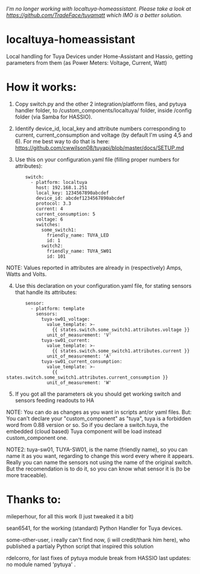 _I'm no longer working with localtuya-homeassistant. Please take a look at https://github.com/TradeFace/tuyamqtt which IMO is a better solution._


# localtuya-homeassistant

Local handling for Tuya Devices under Home-Assistant and Hassio, getting parameters from them (as Power Meters: Voltage, Current, Watt)

# How it works:

   1. Copy switch.py and the other 2 integration/platform files, and pytuya handler folder, to /custom_components/localtuya/ folder, inside /config folder (via Samba for HASSIO).
   
   2. Identify device_id, local_key and attribute numbers corresponding to current, current_consumption and voltage (by default I'm using 4,5 and 6). For me best way to do that is here: https://github.com/cwwilson08/tuyapi/blob/master/docs/SETUP.md

   3. Use this on your configuration.yaml file (filling proper numbers for attributes):
```
       switch:
         - platform: localtuya
           host: 192.168.1.251
           local_key: 1234567890abcdef
           device_id: abcdef1234567890abcdef
           protocol: 3.3
           current: 4
           current_consumption: 5
           voltage: 6
           switches:
             some_switch1:
               friendly_name: TUYA_LED
               id: 1
             switch2:
               friendly_name: TUYA_SW01
               id: 101
```
   NOTE: Values reported in attributes are already in (respectively) Amps, Watts and Volts.

   4. Use this declaration on your configuration.yaml file, for stating sensors that handle its attributes:
```   
       sensor:
         - platform: template
           sensors:
             tuya-sw01_voltage:
               value_template: >-
                 {{ states.switch.some_switch1.attributes.voltage }}
               unit_of_measurement: 'V' 
             tuya-sw01_current:
               value_template: >-    
                 {{ states.switch.some_switch1.attributes.current }}
               unit_of_measurement: 'A'      
             tuya-sw01_current_consumption:
               value_template: >-
                 {{ states.switch.some_switch1.attributes.current_consumption }}
               unit_of_measurement: 'W' 
```               
   5. If you got all the parameters ok you should get working switch and sensors feeding readouts to HA
   
   NOTE: You can do as changes as you want in scripts ant/or yaml files. But: You can't declare your "custom_component" as "tuya", tuya is a forbidden word from 0.88 version or so. So if you declare a switch.tuya, the embedded (cloud based) Tuya component will be load instead custom_component one.
   
   NOTE2: tuya-sw01, TUYA-SW01, is the name (friendly name), so you can name it as you want, regarding to change this word every where it appears. Really you can name the sensors not using the name of the original switch. But the recomendation is to do it, so you can know what sensor it is (to be more traceable).

# Thanks to:
mileperhour, for all this work (I just tweaked it a bit)

sean6541, for the working (standard) Python Handler for Tuya devices.

some-other-user, i really can't find now, (i will credit/thank him here), who published a partialy Python script that inspired this solution
   
rdelcorro, for last fixes of pytuya module break from HASSIO last updates: no module named 'pytuya' .

